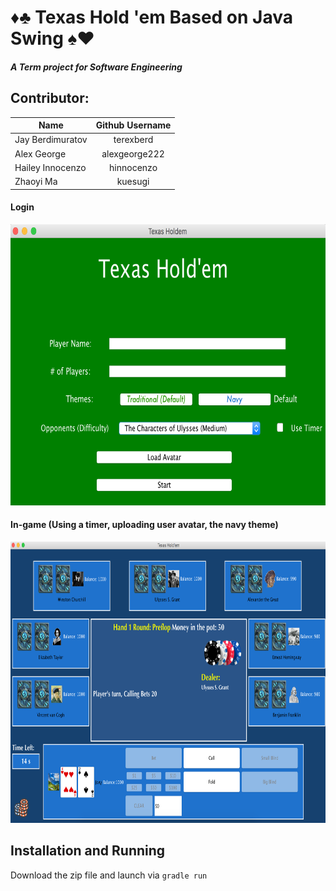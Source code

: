 # ♦️♣️ Texas Hold 'em Based on Java Swing ♠️❤️
##### A Term project for Software Engineering


## Contributor:
| Name | Github Username |    
| ------------- |:-------------:|
| Jay Berdimuratov | terexberd |
| Alex George | alexgeorge222 |
| Hailey Innocenzo | hinnocenzo |
| Zhaoyi Ma | kuesugi |


#### Login
<img src="/Login.png" alt="Login" height="450" width="720"/>

#### In-game (Using a timer, uploading user avatar, the navy theme)
<img src="/in-game.png" alt="Login" height="450" width="750"/>


## Installation and Running
Download the zip file and launch via `gradle run`
